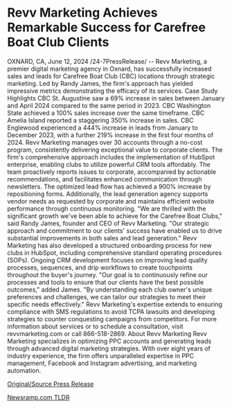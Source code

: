 # Revv Marketing Achieves Remarkable Success for Carefree Boat Club Clients

OXNARD, CA, June 12, 2024 /24-7PressRelease/ -- Revv Marketing, a premier digital marketing agency in Oxnard, has successfully increased sales and leads for Carefree Boat Club (CBC) locations through strategic marketing. Led by Randy James, the firm's approach has yielded impressive metrics demonstrating the efficacy of its services.  Case Study Highlights CBC St. Augustine saw a 69% increase in sales between January and April 2024 compared to the same period in 2023. CBC Washington State achieved a 100% sales increase over the same timeframe. CBC Amelia Island reported a staggering 350% increase in sales. CBC Englewood experienced a 444% increase in leads from January to December 2023, with a further 219% increase in the first four months of 2024.  Revv Marketing manages over 30 accounts through a no-cost program, consistently delivering exceptional value to corporate clients. The firm's comprehensive approach includes the implementation of HubSpot enterprise, enabling clubs to utilize powerful CRM tools affordably.   The team proactively reports issues to corporate, accompanied by actionable recommendations, and facilitates enhanced communication through newsletters. The optimized lead flow has achieved a 900% increase by repositioning forms. Additionally, the lead generation agency supports vendor needs as requested by corporate and maintains efficient website performance through continuous monitoring.  "We are thrilled with the significant growth we've been able to achieve for the Carefree Boat Clubs," said Randy James, founder and CEO of Revv Marketing. "Our strategic approach and commitment to our clients' success have enabled us to drive substantial improvements in both sales and lead generation."  Revv Marketing has also developed a structured onboarding process for new clubs in HubSpot, including comprehensive standard operating procedures (SOPs). Ongoing CRM development focuses on improving lead quality processes, sequences, and drip workflows to create touchpoints throughout the buyer's journey.  "Our goal is to continuously refine our processes and tools to ensure that our clients have the best possible outcomes," added James. "By understanding each club owner's unique preferences and challenges, we can tailor our strategies to meet their specific needs effectively." Revv Marketing's expertise extends to ensuring compliance with SMS regulations to avoid TCPA lawsuits and developing strategies to counter conquesting campaigns from competitors.  For more information about services or to schedule a consultation, visit revvmarketing.com or call 866-518-2869.  About Revv Marketing Revv Marketing specializes in optimizing PPC accounts and generating leads through advanced digital marketing strategies. With over eight years of industry experience, the firm offers unparalleled expertise in PPC management, Facebook and Instagram advertising, and marketing automation. 

[Original/Source Press Release](https://www.24-7pressrelease.com/press-release/511651/revv-marketing-achieves-remarkable-success-for-carefree-boat-club-clients) 

[Newsramp.com TLDR](https://newsramp.com/None) 